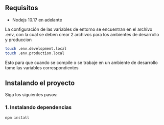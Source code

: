 ## Requisitos

- Nodejs 10.17 en adelante

La configuración de las variables de entorno se encuentran en el archivo .env, con la cual se deben crear 2 archivos para los ambientes de desarrollo y produccion

``` bash
touch .env.development.local
touch .env.production.local
```
Esto para que cuando se compile o se trabaje en un ambiente de desarrollo tome las variables correspondientes

## Instalando el proyecto

Siga los siguientes pasos:

### 1. Instalando dependencias

``` bash
npm install
```
